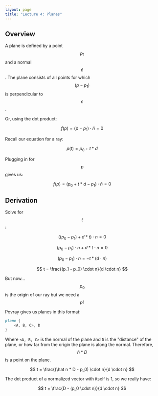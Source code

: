```yaml
---
layout: page
title: "Lecture 4: Planes"
---
```


## Overview

A plane is defined by a point $$p_1$$ and a normal $$\hat n$$.
The plane consists of all points for which $$(p-p_1)$$ is perpendicular to $$\hat n$$.

Or, using the dot product:

$$f(p) = (p - p_1) \cdot \hat n = 0$$

Recall our equation for a ray:

$$p(t) = p_0 + t * d$$

Plugging in for $$p$$ gives us:

$$f(p) = (p_0 + t * d - p_1) \cdot \hat n = 0$$



## Derivation

Solve for $$t$$:

$$ ((p_0 - p_1) + d*t) \cdot n = 0 $$

$$ (p_0 - p_1) \cdot n + d * t \cdot n = 0 $$

$$ (p_0 -p_1) \cdot n = -t * (d \cdot n) $$

$$ t = \frac{(p_1 - p_0) \cdot n}{d \cdot n} $$

But now... $$p_0$$ is the origin of our ray but we need a $$p1$$

Povray gives us planes in this format:

```POV-Ray
plane {
    <A, B, C>, D
}
```

Where `<A, B, C>` is the normal of the plane and `D` is the "distance" of the plane, or how far from the origin the plane is along the normal.
Therefore, $$\hat n * D$$ is a point on the plane.

$$ t = \frac{(\hat n * D - p_0) \cdot n}{d \cdot n} $$

The dot product of a normalized vector with itself is 1, so we really have:

$$ t = \frac{D - (p_0 \cdot n)}{d \cdot n} $$
